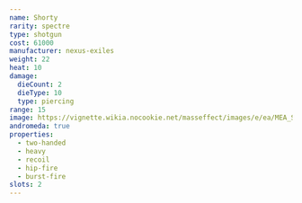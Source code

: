 ```yaml
---
name: Shorty
rarity: spectre
type: shotgun
cost: 61000
manufacturer: nexus-exiles
weight: 22
heat: 10
damage:
  dieCount: 2
  dieType: 10
  type: piercing
range: 15
image: https://vignette.wikia.nocookie.net/masseffect/images/e/ea/MEA_Shorty_MP.png/revision/latest?cb=20180607232226
andromeda: true
properties:
  - two-handed
  - heavy
  - recoil
  - hip-fire
  - burst-fire
slots: 2
---
```

